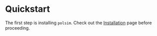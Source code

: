 # Quickstart

The first step is installing `polsim`. Check out the [Installation][installation] page before proceeding.

[installation]: installation.md
